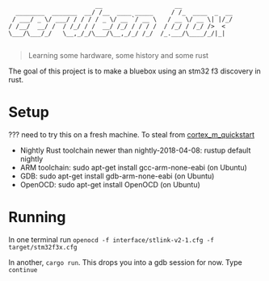 ```
                        __                    __              
  ________  _______  __/ /__  ____ _____     / /_  ____  _  __
 / ___/ _ \/ ___/ / / / / _ \/ __ `/ __ \   / __ \/ __ \| |/_/
/ /__/  __/ /  / /_/ / /  __/ /_/ / / / /  / /_/ / /_/ />  <  
\___/\___/_/   \__,_/_/\___/\__,_/_/ /_/  /_.___/\____/_/|_|  
                                                              
```

> Learning some hardware, some history and some rust

The goal of this project is to make a bluebox using an stm32 f3 discovery in rust.


# Setup


??? need to try this on a fresh machine. To steal from [cortex_m_quickstart](https://docs.rs/cortex-m-quickstart/0.3.1/cortex_m_quickstart/)

 - Nightly Rust toolchain newer than nightly-2018-04-08: rustup default nightly
 - ARM toolchain: sudo apt-get install gcc-arm-none-eabi (on Ubuntu)
 - GDB: sudo apt-get install gdb-arm-none-eabi (on Ubuntu)
 - OpenOCD: sudo apt-get install OpenOCD (on Ubuntu)


# Running

In one terminal run `openocd -f interface/stlink-v2-1.cfg -f target/stm32f3x.cfg`

In another, `cargo run`. This drops you into a gdb session for now. Type `continue`
